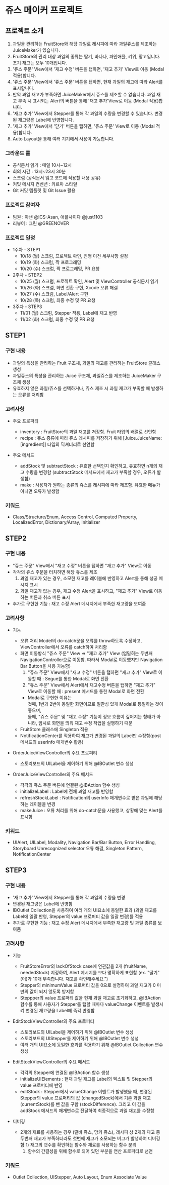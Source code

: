 # 쥬스 메이커 프로젝트

## 프로젝트 소개
1. 과일을 관리하는 FruitStore와 해당 과일로 레시피에 따라 과일쥬스를 제조하는 JuiceMaker가 있습니다.
1. FruitStore의 관리 대상 과일의 종류는 딸기, 바나나, 파인애플, 키위, 망고입니다. 초기 재고는 모두 10개입니다.
1. '쥬스 주문' View에서 '재고 수정' 버튼을 탭하면, '재고 추가' View로 이동 (Modal 적용)합니다.
1. '쥬스 주문' View에서 '쥬스 주문' 버튼을 탭하면, 현재 과일의 재고에 따라 Alert를 표시합니다.
1. 만약 과일 재고가 부족하면 JuiceMaker에서 쥬스를 제조할 수 없습니다. 과일 재고 부족 시 표시되는 Alert의 버튼을 통해 '재고 추가'View로 이동 (Modal 적용)합니다.
1. '재고 추가' View에서 Stepper를 통해 각 과일의 수량을 변경할 수 있습니다. 변경된 재고량은 Label에 반영합니다.
1. '재고 추가' View에서 '닫기' 버튼을 탭하면, '쥬스 주문' View로 이동 (Modal 적용)합니다.
1. Auto Layout을 통해 여러 기기에서 사용이 가능합니다.

### 그라운드 룰
   - 공식문서 읽기 : 매일 10시~12시
   - 회의 시간 : 13시~23시 30분
   - 스크럼 (공식문서 읽고 코드에 적용할 내용 공유)
   - 커밋 메시지 컨벤션 : 카르마 스타일 
   - Git 커밋 템플릿 및 Git Issue 활용

### 프로젝트 참여자
   - 팀원 : 아샌 @ICS-Asan, 애플사이다 @just1103
   - 리뷰어 : 그린 @GREENOVER

### 프로젝트 일정
* 1주차 - STEP1
   - 10/18 (월) 스크럼, 프로젝트 확인, 진행 이전 세부사항 설정
   - 10/19 (화) 스크럼, 짝 프로그래밍
   - 10/20 (수) 스크럼, 짝 프로그래밍, PR 요청
* 2주차 - STEP2
   - 10/25 (월) 스크럼, 프로젝트 확인, Alert 및 ViewController 공식문서 읽기
   - 10/26 (화) 스크럼, 화면 전환 구현, Xcode 오류 해결
   - 10/27 (수) 스크럼, Label/Alert 구현
   - 10/28 (목) 스크럼, 최종 수정 및 PR 요청
* 3주차 - STEP3
   - 11/01 (월) 스크럼, Stepper 적용, Label에 재고 반영
   - 11/02 (화) 스크럼, 최종 수정 및 PR 요청

## STEP1
### 구현 내용
   - 과일의 특성을 관리하는 Fruit 구조체, 과일의 재고를 관리하는 FruitStore 클래스 생성
   - 과일쥬스의 특성을 관리하는 Juice 구조체, 과일쥬스를 제조하는 JuiceMaker 구조체 생성
   - 유효하지 않은 과일/쥬스를 선택하거나, 쥬스 제조 시 과일 재고가 부족할 때 발생하는 오류를 처리함

### 고려사항
* 주요 프로퍼티
   - inventory : FruitStore의 과일 재고를 저장함. Fruit 타입의 배열로 선언함
   - recipe : 쥬스 종류에 따라 쥬스 레시피를 저장하기 위해 [Juice.JuiceName: [ingredient]] 타입의 딕셔너리로 선언함

* 주요 메서드
   - addStock 및 subtractStock : 유효한 선택인지 확인하고, 유효하면 n개의 재고 수량을 변경함 (subtractStock 메서드에서 재고가 부족할 경우, 오류가 발생함)
   - make : 사용자가 원하는 종류의 쥬스를 레시피에 따라 제조함. 유효한 메뉴가 아니면 오류가 발생함

### 키워드 
   - Class/Structure/Enum, Access Control, Computed Property, LocalizedError, Dictionary/Array, Initializer

## STEP2
### 구현 내용
   - "쥬스 주문" View에서 "재고 수정" 버튼을 탭하면 "재고 추가" View로 이동
   - 각각의 쥬스 주문을 터치하면 해당 쥬스를 제조
     1) 과일 재고가 있는 경우, 소모한 재고를 레이블에 반영하고 Alert를 통해 성공 메시지 표시
     2) 과일 재고가 없는 경우, 재고 수정 Alert을 표시하고, "재고 추가" View로 이동하는 버튼과 취소 버튼 표시
   - 추가로 구현한 기능 : 재고 수정 Alert 메시지에서 부족한 재고량을 보여줌

### 고려사항
* 기능
   - 오류 처리 
     Model의 do-catch문을 오류를 throw하도록 수정하고, ViewController에서 오류를 catch하여 처리함
   - 화면 이동방식 
     "쥬스 주문" View => "재고 추가" View (엄밀히는 두번째 NavigationController으로 이동함. 따라서 Modal로 이동했지만 Navigation Bar Button을 사용 가능함)
        1) "쥬스 주문" View에서 "재고 수정" 버튼을 탭하면 "재고 추가" View로 이동할 때 : Segue를 통한 Modal로 화면 전환
        2) "쥬스 주문" View에서 Alert에서 재고수정 버튼을 탭하면 "재고 추가" View로 이동할 때 : present 메서드를 통한 Modal로 화면 전환 
        - Modal로 구현한 이유는    
            첫째, 1번과 2번이 동일한 화면이므로 일관성 있게 Modal로 통일하는 것이 좋으며,    
            둘째, "쥬스 주문" 및 "재고 수정" 기능이 정보 흐름이 깊어지는 형태가 아니라, 임시로 화면을 띄워 재고 수정 작업을 실행하기 때문
   - FruitStore 클래스에 Singleton 적용
   - NotificationCenter를 적용하여 재고가 변경된 과일의 Label만 수정함(post 메서드의 userInfo 매개변수 활용)

* OrderJuiceViewController의 주요 프로퍼티
   - 스토리보드의 UILabel을 제어하기 위해 @IBOutlet 변수 생성

* OrderJuiceViewController의 주요 메서드
   - 각각의 쥬스 주문 버튼에 연결된 @IBAction 함수 생성
   - initializeLabel : Label에 전체 과일 재고를 반영함
   - refreshStockLabel : Notification의 userInfo 매개변수로 받은 과일에 해당하는 레이블을 변경
   - makeJuice : 오류 처리를 위해 do-catch문을 사용했고, 상황에 맞는 Alert를 표시함

### 키워드
   - UIAlert, UILabel, Modality, Navigation Bar/Bar Button, Error Handling, Storyboard Unrecognized selector 오류 해결, Singleton Pattern, NotificationCenter

## STEP3
### 구현 내용
   - '재고 추가' View에서 Stepper를 통해 각 과일의 수량을 변경
   - 변경된 재고량은 Label에 반영함
   - IBOutlet Collection을 사용하여 여러 개의 UI요소에 동일한 효과 (과일 재고를 Label에 일괄 반영, Stepper의 value 프로퍼티 값을 일괄 변경)를 적용
   - 추가로 구현한 기능 : 재고 수정 Alert 메시지에서 부족한 재고량 및 과일 종류를 보여줌 

### 고려사항
* 기능
   - FruitStoreError의 lackOfStock case에 연관값을 2개 (fruitName, neededStock) 지정하여, Alert 메시지를 보다 명확하게 표현함 (ex. "딸기"(이)가 10개 부족합니다. 재고를 확인해주세요.")
   - Stepper의 minimumValue 프로퍼티 값을 0으로 설정하여 과일 재고가 0 미만의 값이 되지 않도록 방지함
   - Steppper의 value 프로퍼티 값을 현재 과일 재고로 초기화하고, @IBAction 함수를 통해 사용자가 Stepper를 탭할 때마다 valueChange 이벤트를 발생시켜 변경된 재고량을 Label에 즉각 반영함

* EditStockViewController의 주요 프로퍼티
   - 스토리보드의 UILabel을 제어하기 위해 @IBOutlet 변수 생성
   - 스토리보드의 UIStepper를 제어하기 위해 @IBOutlet 변수 생성
   - 여러 개의 UI요소에 동일한 효과를 적용하기 위해 @IBOutlet Collection 변수 생성

* EditStockViewController의 주요 메서드
   - 각각의 Stepper에 연결된 @IBAction 함수 생성
   - initializeUIElements : 현재 과일 재고를 Label의 텍스트 및 Stepper의 value 프로퍼티에 반영
   - editStock : Stepper에서 valueChange 이벤트가 발생했을 때, 변경된 Stepper의 value 프로퍼티의 값 (changedStock)에서 기존 과일 재고 (currentStock)를 뺀 값을 구함 (stockDifference). 그리고 이 값을 addStock 메서드의 매개변수로 전달하여 최종적으로 과일 재고를 수정함

* 디버깅
   - 2개의 재료를 사용하는 경우 (딸바 쥬스, 망키 쥬스), 레시피 상 2개의 재고 중 두번째 재고가 부족하더라도 첫번째 재고가 소모되는 버그가 발생하여 디버깅함
		 1) 재고의 갯수를 확인하는 함수와 재료를 사용하는 함수 분리
	   1) 함수의 간결성을 위해 함수로 되어 있던 부분을 연산 프로퍼티로 선언

### 키워드 
   - Outlet Collection, UIStepper, Auto Layout, Enum Associate Value
